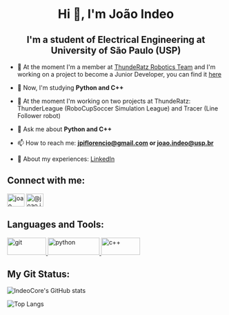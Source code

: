 <h1 align="center">Hi 👋, I'm João Indeo</h1>
<h2 align="center">I'm a student of Electrical Engineering at University of São Paulo (USP)</h2>


- 🔭 At the moment I'm a member at [ThundeRatz Robotics Team](https://github.com/ThundeRatz) and I'm working on a project to become a Junior Developer, you can find it [here](https://github.com/IndeoCore/Project-Junior-Developer)

- 🌱 Now, I'm studying **Python and C++**

- 👯 At the moment I'm working on two projects at ThundeRatz: ThunderLeague (RoboCupSoccer Simulation League) and Tracer (Line Follower robot)

- 💬 Ask me about **Python and C++**

- 📫 How to reach me: **jpiflorencio@gmail.com or joao.indeo@usp.br**

- 📄 About my experiences: [LinkedIn](https://www.linkedin.com/in/joao-indeo)

<h2 align="left">Connect with me:</h2>
<p align="left">
<a href="https://linkedin.com/in/joao-indeo" target="blank"><img align="center" src="https://raw.githubusercontent.com/rahuldkjain/github-profile-readme-generator/master/src/images/icons/Social/linked-in-alt.svg" alt="joao indeo" height="30" width="40" /></a>
<a href="https://www.instagram.com/joao.indeo/" target="blank"><img align="center" src="https://raw.githubusercontent.com/rahuldkjain/github-profile-readme-generator/master/src/images/icons/Social/instagram.svg" alt="@joao.indeo" height="30" width="40" /></a>
</p>

<h2 align="left">Languages and Tools:</h2>
<p align="left"> <a href="https://git-scm.com/" target="_blank" rel="noreferrer"> <img src="https://img.shields.io/badge/GIT-E44C30?style=for-the-badge&logo=git&logoColor=white" alt="git" width="90" height="40"/> </a> <a href="https://www.python.org" target="_blank" rel="noreferrer"> <img src="https://img.shields.io/badge/Python-14354C?style=for-the-badge&logo=python&logoColor=white" alt="python" width="120" height="40"/> </a> <a href="https://cplusplus.com" target="_blank" rel="noreferrer"> <img src="https://img.shields.io/badge/C%2B%2B-00599C?style=for-the-badge&logo=c%2B%2B&logoColor=white" alt="c++" width="90" height="40"/> </a>
</p>

<h2 align="left">My Git Status:</h2>

![IndeoCore's GitHub stats](https://github-readme-stats.vercel.app/api?username=IndeoCore&show_icons=true&theme=radical)

![Top Langs](https://github-readme-stats.vercel.app/api/top-langs/?username=IndeoCore&layout=donut)
